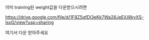이미 training된 weight값을 다운받으시려면 

https://drive.google.com/file/d/1F8Z5qfDj3eKk7Wa28JeEjU8kyXS-lsxG/view?usp=sharing

여기서 다운 받아주세요
